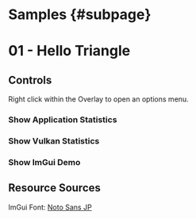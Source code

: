 Samples                        {#subpage}
===========

# 01 - Hello Triangle


## Controls
Right click within the Overlay to open an options menu. 

### Show Application Statistics

### Show Vulkan Statistics

### Show ImGui Demo

## Resource Sources
ImGui Font: [Noto Sans JP](https://fonts.google.com/noto/specimen/Noto+Sans+JP)
